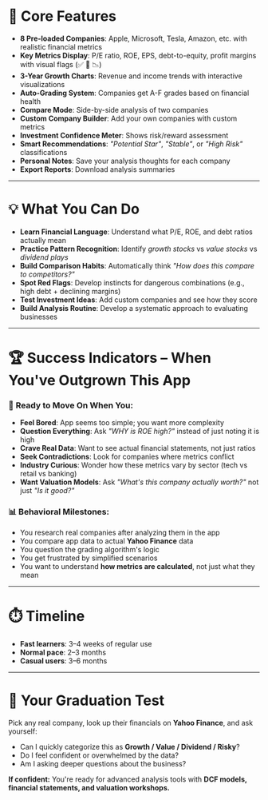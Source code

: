 # 📌 Core Features

- **8 Pre-loaded Companies**: Apple, Microsoft, Tesla, Amazon, etc. with realistic financial metrics  
- **Key Metrics Display**: P/E ratio, ROE, EPS, debt-to-equity, profit margins with visual flags (✅ 🚩 📉)  
- **3-Year Growth Charts**: Revenue and income trends with interactive visualizations  
- **Auto-Grading System**: Companies get A-F grades based on financial health  
- **Compare Mode**: Side-by-side analysis of two companies  
- **Custom Company Builder**: Add your own companies with custom metrics  
- **Investment Confidence Meter**: Shows risk/reward assessment  
- **Smart Recommendations**: *"Potential Star"*, *"Stable"*, or *"High Risk"* classifications  
- **Personal Notes**: Save your analysis thoughts for each company  
- **Export Reports**: Download analysis summaries  

---

# 💡 What You Can Do

- **Learn Financial Language**: Understand what P/E, ROE, and debt ratios actually mean  
- **Practice Pattern Recognition**: Identify *growth stocks* vs *value stocks* vs *dividend plays*  
- **Build Comparison Habits**: Automatically think *"How does this compare to competitors?"*  
- **Spot Red Flags**: Develop instincts for dangerous combinations (e.g., high debt + declining margins)  
- **Test Investment Ideas**: Add custom companies and see how they score  
- **Build Analysis Routine**: Develop a systematic approach to evaluating businesses  

---

# 🏆 Success Indicators – When You've Outgrown This App

### 🎯 **Ready to Move On When You:**
- **Feel Bored**: App seems too simple; you want more complexity  
- **Question Everything**: Ask *"WHY is ROE high?"* instead of just noting it is high  
- **Crave Real Data**: Want to see actual financial statements, not just ratios  
- **Seek Contradictions**: Look for companies where metrics conflict  
- **Industry Curious**: Wonder how these metrics vary by sector (tech vs retail vs banking)  
- **Want Valuation Models**: Ask *"What's this company actually worth?"* not just *"Is it good?"*

### 📊 **Behavioral Milestones:**
- You research real companies after analyzing them in the app  
- You compare app data to actual **Yahoo Finance** data  
- You question the grading algorithm's logic  
- You get frustrated by simplified scenarios  
- You want to understand **how metrics are calculated**, not just what they mean  

---

# ⏱️ Timeline

- **Fast learners**: 3–4 weeks of regular use  
- **Normal pace**: 2–3 months  
- **Casual users**: 3–6 months  

---

# 🚀 Your Graduation Test

Pick any real company, look up their financials on **Yahoo Finance**, and ask yourself:  

- Can I quickly categorize this as **Growth / Value / Dividend / Risky**?  
- Do I feel confident or overwhelmed by the data?  
- Am I asking deeper questions about the business?  

**If confident:** You're ready for advanced analysis tools with **DCF models, financial statements, and valuation workshops.**

